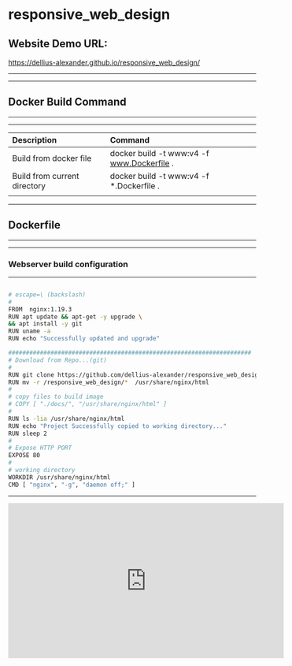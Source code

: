 # responsive_web_design

## Website Demo URL: 
https://dellius-alexander.github.io/responsive_web_design/

---
---

## Docker Build Command
---
---
| **Description** | **Command**|
|:---	|:---	|
| Build from docker file | docker build -t www:v4 -f www.Dockerfile . |
| Build from current directory | docker build -t www:v4 -f *.Dockerfile . |
|  |  |
---

## Dockerfile
---
---
### Webserver build configuration
---

```bash [![Dockerfile](www.Dockerfile)*www.Dockerfile*][https://github.com/dellius-alexander/responsive_web_design/blob/master/dockerfile]

# escape=\ (backslash)
#
FROM  nginx:1.19.3
RUN apt update && apt-get -y upgrade \
&& apt install -y git
RUN uname -a
RUN echo "Successfully updated and upgrade"

#####################################################################
# Download from Repo...(git)
#
RUN git clone https://github.com/dellius-alexander/responsive_web_design.git 
RUN mv -r /responsive_web_design/*  /usr/share/nginx/html
#
# copy files to build image
# COPY [ "./docs/", "/usr/share/nginx/html" ]
#
RUN ls -lia /usr/share/nginx/html
RUN echo "Project Successfully copied to working directory..."
RUN sleep 2
#
# Expose HTTP PORT
EXPOSE 80
#
# working directory
WORKDIR /usr/share/nginx/html
CMD [ "nginx", "-g", "daemon off;" ]


```
---

<!-- post content -->

<div class="iframe_container">
  <iframe width="560" height="315" src="https://github.com/dellius-alexander/responsive_web_design/blob/master/docs/images/logo.png" frameborder="0" allowfullscreen></iframe>
</div>

<!-- post content -->
